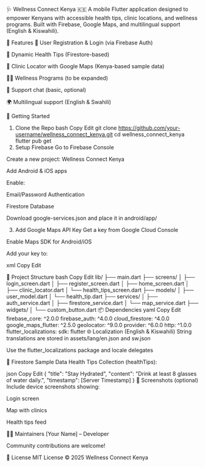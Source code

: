 🩺 Wellness Connect Kenya 🇰🇪
A mobile Flutter application designed to empower Kenyans with accessible health tips, clinic locations, and wellness programs. Built with Firebase, Google Maps, and multilingual support (English & Kiswahili).

📱 Features
🔐 User Registration & Login (via Firebase Auth)

📰 Dynamic Health Tips (Firestore-based)

🏥 Clinic Locator with Google Maps (Kenya-based sample data)

🧘‍♀️ Wellness Programs (to be expanded)

💬 Support chat (basic, optional)

🌍 Multilingual support (English & Swahili)

🚀 Getting Started
1. Clone the Repo
bash
Copy
Edit
git clone https://github.com/your-username/wellness_connect_kenya.git
cd wellness_connect_kenya
flutter pub get
2. Setup Firebase
Go to Firebase Console

Create a new project: Wellness Connect Kenya

Add Android & iOS apps

Enable:

Email/Password Authentication

Firestore Database

Download google-services.json and place it in android/app/

3. Add Google Maps API Key
Get a key from Google Cloud Console

Enable Maps SDK for Android/iOS

Add your key to:

xml
Copy
Edit
<!-- android/app/src/main/AndroidManifest.xml -->
<meta-data android:name="com.google.android.geo.API_KEY"
           android:value="YOUR_API_KEY_HERE"/>
📂 Project Structure
bash
Copy
Edit
lib/
├── main.dart
├── screens/
│   ├── login_screen.dart
│   ├── register_screen.dart
│   ├── home_screen.dart
│   ├── clinic_locator.dart
│   └── health_tips_screen.dart
├── models/
│   ├── user_model.dart
│   └── health_tip.dart
├── services/
│   ├── auth_service.dart
│   ├── firestore_service.dart
│   └── map_service.dart
├── widgets/
│   └── custom_button.dart
📦 Dependencies
yaml
Copy
Edit
firebase_core: ^2.0.0
firebase_auth: ^4.0.0
cloud_firestore: ^4.0.0
google_maps_flutter: ^2.5.0
geolocator: ^9.0.0
provider: ^6.0.0
http: ^1.0.0
flutter_localizations:
  sdk: flutter
🌐 Localization (English & Kiswahili)
String translations are stored in assets/lang/en.json and sw.json

Use the flutter_localizations package and locale delegates

🧪 Firestore Sample Data
Health Tips Collection (healthTips):

json
Copy
Edit
{
  "title": "Stay Hydrated",
  "content": "Drink at least 8 glasses of water daily.",
  "timestamp": [Server Timestamp]
}
📸 Screenshots (optional)
Include device screenshots showing:

Login screen

Map with clinics

Health tips feed

👨‍💻 Maintainers
[Your Name] – Developer

Community contributions are welcome!

📄 License
MIT License © 2025 Wellness Connect Kenya
